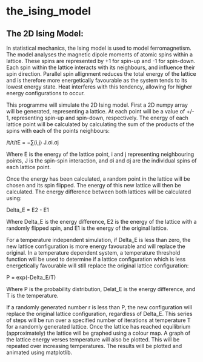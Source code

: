 # the_ising_model

## The 2D Ising Model:

<p>In statistical mechanics, the Ising model is used to model ferromagnetism. The
model analyses the magnetic dipole moments of atomic spins within a lattice.
These spins are represented by +1 for spin-up and -1 for spin-down. Each spin
within the lattice interacts with its neighbours, and influence their spin
direction. Parallel spin allignment reduces the total energy of the lattice
and is therefore more energetically favourable as the system tends to its
lowest energy state. Heat interferes with this tendency, allowing for higher
energy configurations to occur.</p>
<p>This programme will simulate the 2D Ising model. First a 2D numpy array will be
generated, representing a lattice. At each point will be a value of +/- 1,
representing spin-up and spin-down, respectively. The energy of each lattice
point will be calculated by calculating the sum of the products of the spins
with each of the points neighbours:</p>
/t/t/tE = −∑⟨i,j⟩ J.σi.σj
<p>Where E is the energy of the lattice point, i and j representing neighbouring
points, J is the spin-spin interaction, and σi and σj are the individual spins
of each lattice point.</p>
<p>Once the energy has been calculated, a random point in the lattice will be
chosen and its spin flipped. The energy of this new lattice will then be
calculated. The energy difference between both lattices will be calculated
using:</p>
                            Delta_E = E2 - E1
<p>Where Delta_E is the energy difference, E2 is the energy of the lattice with a
randomly flipped spin, and E1 is the energy of the original lattice.</p>
<p>For a temperature independent simulation, if Delta_E is less than zero, the new
lattice configuration is more energy favourable and will replace the original.
In a temperature dependent system, a temperature threshold function will be
used to determine if a lattice configuration which is less energetically
favourable will still replace the original lattice configuration:</p>
                            P = exp(-Delta_E/T)
</p>Where P is the probability distribution, Delat_E is the energy difference, and
T is the temperature.</p>
<p>If a randomly generated number r is less than P, the new configuration will
replace the original lattice configuration, regardless of Delta_E.
This series of steps will be run over a specified number of iterations at
temperature T for a randomly generated lattice. Once the lattice has reached
equilibrium (approximately) the lattice will be graphed using a colour map. A
graph of the lattice energy verses temperature will also be plotted. This will
be repeated over increasing temperatures. The results will be plotted and
animated using matplotlib.</p>
